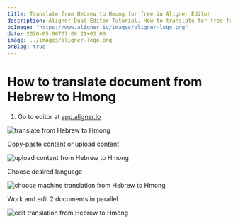 ```yaml
---
title: Translate from Hebrew to Hmong for free in Aligner Editor
description: Aligner Dual Editor Tutorial. How to translate for free from Hebrew to Hmong. Aligner is multilingual document management platform. 
ogImage: "https://www.aligner.io/images/aligner-logo.png"
date: 2020-05-06T07:09:21+03:00
image: ../images/aligner-logo.png
onBlog: true
---
```


# How to translate document from Hebrew to Hmong

1. Go to editor at [app.aligner.io](https://app.aligner.io "Aligner App web page")

![translate from Hebrew to Hmong](../aligner-blank-editor.png "translate from Hebrew to Hmong")

Copy-paste content or upload content

![upload content from Hebrew to Hmong](../aligner-uploaded-document.png "upload content from Hebrew to Hmong")

Choose desired language

![choose machine translation from Hebrew to Hmong](../aligner-language-dropdown.png "choose machine translation from Hebrew to Hmong")

Work and edit 2 documents in parallel

![edit translation from Hebrew to Hmong](../aligner-double-sitded-editor.png "edit translation from Hebrew to Hmong")

